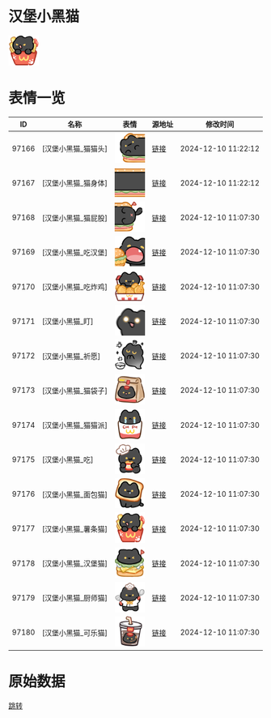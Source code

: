 # 汉堡小黑猫

<img src="./cover.png" height="60" alt="cover" />

# 表情一览

|ID|名称|表情|源地址|修改时间|
|----|----|----|----|----|
|97166|[汉堡小黑猫_猫猫头]|<img src="./pic/097166_%5B汉堡小黑猫_猫猫头%5D.png" height="60" alt="猫猫头"/>|[链接](https://i0.hdslb.com/bfs/garb/2725643e3fbf11b4f82ba406f4924d71e9c3fdc5.png)|2024-12-10 11:22:12|
|97167|[汉堡小黑猫_猫身体]|<img src="./pic/097167_%5B汉堡小黑猫_猫身体%5D.png" height="60" alt="猫身体"/>|[链接](https://i0.hdslb.com/bfs/garb/d7174e8535c56368d4cf46200bbf94bb4d1f609f.png)|2024-12-10 11:22:12|
|97168|[汉堡小黑猫_猫屁股]|<img src="./pic/097168_%5B汉堡小黑猫_猫屁股%5D.png" height="60" alt="猫屁股"/>|[链接](https://i0.hdslb.com/bfs/garb/38bc53ce2da7dc7b060b09b28ef2eceaf9fc8476.png)|2024-12-10 11:07:30|
|97169|[汉堡小黑猫_吃汉堡]|<img src="./pic/097169_%5B汉堡小黑猫_吃汉堡%5D.png" height="60" alt="吃汉堡"/>|[链接](https://i0.hdslb.com/bfs/garb/cd13e21dfd76547b151dfa2528d368599fe2eadf.png)|2024-12-10 11:07:30|
|97170|[汉堡小黑猫_吃炸鸡]|<img src="./pic/097170_%5B汉堡小黑猫_吃炸鸡%5D.png" height="60" alt="吃炸鸡"/>|[链接](https://i0.hdslb.com/bfs/garb/6d192e6a985b227577101c611d985fe7f6e60f97.png)|2024-12-10 11:07:30|
|97171|[汉堡小黑猫_盯]|<img src="./pic/097171_%5B汉堡小黑猫_盯%5D.png" height="60" alt="盯"/>|[链接](https://i0.hdslb.com/bfs/garb/585d4d5df4dfc8326080544ac5c6dff987dc92b2.png)|2024-12-10 11:07:30|
|97172|[汉堡小黑猫_祈愿]|<img src="./pic/097172_%5B汉堡小黑猫_祈愿%5D.png" height="60" alt="祈愿"/>|[链接](https://i0.hdslb.com/bfs/garb/43329b7086425fdb5060f86d8e1d15cab300b0e8.png)|2024-12-10 11:07:30|
|97173|[汉堡小黑猫_猫袋子]|<img src="./pic/097173_%5B汉堡小黑猫_猫袋子%5D.png" height="60" alt="猫袋子"/>|[链接](https://i0.hdslb.com/bfs/garb/81ba5d819bd50352a016f752cf2712a7ee81c66b.png)|2024-12-10 11:07:30|
|97174|[汉堡小黑猫_猫猫派]|<img src="./pic/097174_%5B汉堡小黑猫_猫猫派%5D.png" height="60" alt="猫猫派"/>|[链接](https://i0.hdslb.com/bfs/garb/0b5f670b5b6485dfc8ac7a7614123e2994cdb9d5.png)|2024-12-10 11:07:30|
|97175|[汉堡小黑猫_吃]|<img src="./pic/097175_%5B汉堡小黑猫_吃%5D.png" height="60" alt="吃"/>|[链接](https://i0.hdslb.com/bfs/garb/ef73e16a63104ab538d4b3cc0606977805559dc4.png)|2024-12-10 11:07:30|
|97176|[汉堡小黑猫_面包猫]|<img src="./pic/097176_%5B汉堡小黑猫_面包猫%5D.png" height="60" alt="面包猫"/>|[链接](https://i0.hdslb.com/bfs/garb/95784d73b9d8961d8c9d5cbc81c33b1e8400b892.png)|2024-12-10 11:07:30|
|97177|[汉堡小黑猫_薯条猫]|<img src="./pic/097177_%5B汉堡小黑猫_薯条猫%5D.png" height="60" alt="薯条猫"/>|[链接](https://i0.hdslb.com/bfs/garb/4ef94a1a2788b68a62f125bf63083a9be4568e50.png)|2024-12-10 11:07:30|
|97178|[汉堡小黑猫_汉堡猫]|<img src="./pic/097178_%5B汉堡小黑猫_汉堡猫%5D.png" height="60" alt="汉堡猫"/>|[链接](https://i0.hdslb.com/bfs/garb/c97eaecedb512d8dc759e8aba8336c0a95b7ed83.png)|2024-12-10 11:07:30|
|97179|[汉堡小黑猫_厨师猫]|<img src="./pic/097179_%5B汉堡小黑猫_厨师猫%5D.png" height="60" alt="厨师猫"/>|[链接](https://i0.hdslb.com/bfs/garb/5025f3d4e213eda9a7a5d20ceb5566186561337e.png)|2024-12-10 11:07:30|
|97180|[汉堡小黑猫_可乐猫]|<img src="./pic/097180_%5B汉堡小黑猫_可乐猫%5D.png" height="60" alt="可乐猫"/>|[链接](https://i0.hdslb.com/bfs/garb/95a11b652f199331a66ff3f86aafebb6e01c9f58.png)|2024-12-10 11:07:30|

# 原始数据

[跳转](./raw.json)

